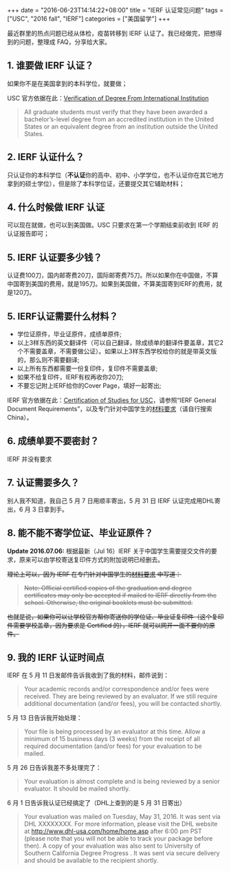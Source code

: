 +++
date = "2016-06-23T14:14:22+08:00"
title = "IERF 认证常见问题"
tags = ["USC", "2016 fall", "IERF"]
categories = ["美国留学"]
+++

最近群里的热点问题已经从体检，疫苗转移到 IERF 认证了。我已经做完，把想得到的问题，整理成 FAQ，分享给大家。

## 1. 谁要做 IERF 认证？

如果你不是在美国拿到的本科学位，就要做；

USC 官方依据在此：[Verification of Degree From International Institution](http://www.usc.edu/dept/ARR/services/degree-progress/verification.html)

> All graduate students must verify that they have been awarded a bachelor’s-level degree from an accredited institution in the United States or an equivalent degree from an institution outside the United States.

## 2. IERF 认证什么？

只认证你的本科学位（**不认证**你的高中、初中、小学学位，也不认证你在其它地方拿到的硕士学位），但是除了本科学位证，还要提交其它辅助材料；

## 4. 什么时候做 IERF 认证

可以现在就做，也可以到美国做。USC 只要求在第一个学期结束前收到 IERF 的认证报告即可；

## 5. IERF 认证要多少钱？

认证费100刀，国内邮寄费20刀，国际邮寄费75刀。所以如果你在中国做，不算中国寄到美国的费用，就是195刀。如果到美国做，不算美国寄到IERF的费用，就是120刀。

## 5. IERF认证需要什么材料？

* 学位证原件，毕业证原件，成绩单原件;
* 以上3样东西的英文翻译件（可以自己翻译，除成绩单的翻译件要盖章，其它2个不需要盖章，不需要做公证）。如果以上3样东西学校给你的就是带英文版的，那么则不需要翻译;
* 以上所有东西都需要一份复印件，复印件不需要盖章;
* 如果不给复印件，IERF有权再收你20刀;
* 不要忘记附上IERF给你的Cover Page，填好一起寄出;

IERF 官方依据在此：[Certification of Studies for USC](http://www.ierf.org/usc/)，请参照“IERF General Document Requirements”，以及专门针对中国学生的[材料要求](http://www.ierf.org/wp-content/uploads/2016/04/USCCountry-SpecificRequirements.pdf)（请自行搜索 China）。

## 6. 成绩单要不要密封？

IERF 并没有要求

## 7. 认证需要多久？

别人我不知道，我自己 5 月 7 日用顺丰寄出，5 月 31 日 IERF 认证完成用DHL寄出，6 月 3 日拿到手。

## 8. 能不能不寄学位证、毕业证原件？

**Update 2016.07.06:** 根据最新（Jul 16）IERF 关于中国学生需要提交文件的要求，原来可以由学校寄送复印件方式的附加说明已经删去。

~~理论上可以，因为 IERF 在专门针对中国学生的[材料要求](http://www.ierf.org/wp-content/uploads/2016/04/USCCountry-SpecificRequirements.pdf) 中写道：~~

> ~~Note: Official certified copies of the graduation and degree certificates may only be accepted if mailed to IERF directly from the school. Otherwise, the original booklets must be submitted.~~

~~也就是说，如果你可以让学校官方帮你寄送你的学位证、毕业证复印件（这个复印件需要学校盖章，因为要求是 Certified 的），IERF 就可以网开一面不要你的原件。~~

## 9. 我的 IERF 认证时间点

IERF 在 5 月 11 日发邮件告诉我收到了我的材料，邮件说到：

> Your academic records and/or correspondence and/or fees were received. They are being reviewed by an evaluator. If we still require additional documentation (and/or fees), you will be contacted shortly. 

5 月 13 日告诉我开始处理：

> Your file is being processed by an evaluator at this time. Allow a minimum of 15 business days (3 weeks) from the receipt of all required documentation (and/or fees) for your evaluation to be mailed. 

5 月 26 日告诉我差不多处理完了：

> Your evaluation is almost complete and is being reviewed by a senior evaluator. It should be mailed shortly. 

6 月 1 日告诉我认证已经搞定了（DHL上查到的是 5 月 31 日寄出）

> Your evaluation was mailed on Tuesday, May 31, 2016. It was sent via DHL XXXXXXXX. For more information, please visit the DHL website at http://www.dhl-usa.com/home/home.asp after 6:00 pm PST (please note that you will not be able to track your package before then). A copy of your evaluation was also sent to University of Southern California Degree Progress . It was sent via secure delivery and should be available to the recipient shortly. 
